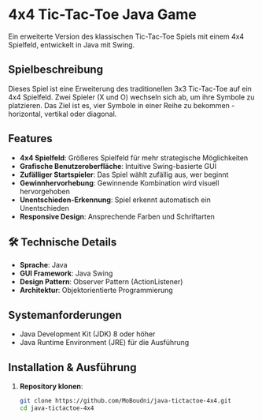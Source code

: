 # 4x4 Tic-Tac-Toe Java Game

Ein erweiterte Version des klassischen Tic-Tac-Toe Spiels mit einem 4x4 Spielfeld, entwickelt in Java mit Swing.

##  Spielbeschreibung

Dieses Spiel ist eine Erweiterung des traditionellen 3x3 Tic-Tac-Toe auf ein 4x4 Spielfeld. Zwei Spieler (X und O) wechseln sich ab, um ihre Symbole zu platzieren. Das Ziel ist es, vier Symbole in einer Reihe zu bekommen - horizontal, vertikal oder diagonal.

##  Features

- **4x4 Spielfeld**: Größeres Spielfeld für mehr strategische Möglichkeiten
- **Grafische Benutzeroberfläche**: Intuitive Swing-basierte GUI
- **Zufälliger Startspieler**: Das Spiel wählt zufällig aus, wer beginnt
- **Gewinnhervorhebung**: Gewinnende Kombination wird visuell hervorgehoben
- **Unentschieden-Erkennung**: Spiel erkennt automatisch ein Unentschieden
- **Responsive Design**: Ansprechende Farben und Schriftarten

## 🛠 Technische Details

- **Sprache**: Java
- **GUI Framework**: Java Swing
- **Design Pattern**: Observer Pattern (ActionListener)
- **Architektur**: Objektorientierte Programmierung

##  Systemanforderungen

- Java Development Kit (JDK) 8 oder höher
- Java Runtime Environment (JRE) für die Ausführung

##  Installation & Ausführung

1. **Repository klonen**:
   ```bash
   git clone https://github.com/MoBoudni/java-tictactoe-4x4.git
   cd java-tictactoe-4x4

